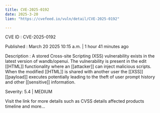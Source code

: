 ```yaml
---
title: CVE-2025-0192
date: 2025-3-20
lien: "https://cvefeed.io/vuln/detail/CVE-2025-0192"

---
```


CVE ID : CVE-2025-0192

Published :  March 20
2025
10:15 a.m. | 1 hour
41 minutes ago

Description : A stored Cross-site Scripting (XSS) vulnerability exists in the latest version of wandb/openui. The vulnerability is present in the edit [[HTML]] functionality
where an [[attacker]] can inject malicious scripts. When the modified [[HTML]] is shared with another user
the [[XSS]] [[payload]] executes
potentially leading to the theft of user prompt history and other [[sensitive]] information.

Severity: 5.4 | MEDIUM

Visit the link for more details
such as CVSS details
affected products
timeline
and more...
